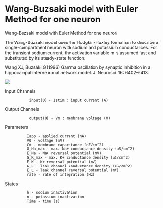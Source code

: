 # Wang-Buzsaki model with Euler Method for one neuron
Wang-Buzsaki model with Euler Method for one neuron

The Wang-Buzsaki model uses the Hodgkin-Huxley formalism to describe a single-compartment neuron with sodium and potassium conductances. For the transient sodium current, the activation variable m is assumed fast and substituted by its steady-state function.

Wang XJ, Buzsáki G (1996) Gamma oscillation by synaptic inhibition in a hippocampal interneuronal network model. J. Neurosci. 16: 6402–6413.


![](https://raw.githubusercontent.com/aliseif321/Wang-Buzsaki_model_with_Euler_Method_for_one_neuron/main/spike.png)



Input Channels

               input(0) - Istim : input current (A)
Output Channels

               output(0) - Vm : membrane voltage (V)
Parameters

              Iapp - applied current (nA)
              V0 - voltage (mV)
              Cm - membrane capacitance (nF/cm^2)
              G_Na_max - max. Na+ conductance density (uS/cm^2)
              E_Na - Na+ reversal potential (mV)
              G_K_max - max. K+ conductance density (uS/cm^2)
              E_K - K+ reversal potential (mV)
              G_L - leak channel conductance density (uS/cm^2)
              E_L - leak channel reversal potential (mV)
              rate - rate of integration (Hz)
States

              h - sodium inactivation
              n - potassium inactivation
              Time - time (s)
    
